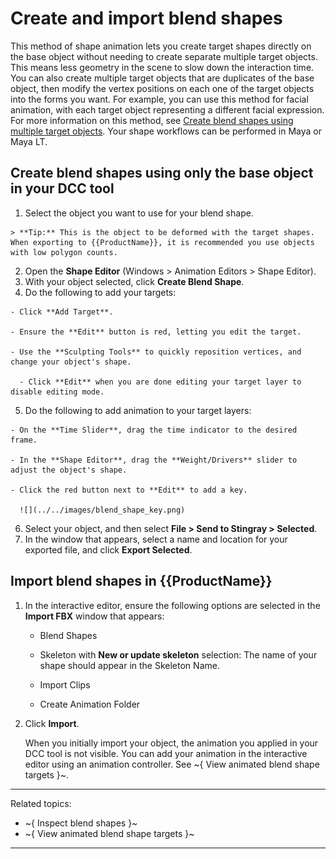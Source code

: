 # Create and import blend shapes

This method of shape animation lets you create target shapes directly on the base object without needing to create separate multiple target objects. This means less geometry in the scene to slow down the interaction time. You can also create multiple target objects that are duplicates of the base object, then modify the vertex positions on each one of the target objects into the forms you want. For example, you can use this method for facial animation, with each target object representing a different facial expression. For more information on this method, see [Create blend shapes using multiple target objects](http://help.autodesk.com/view/MAYAUL/2017/ENU/?guid=GUID-42114F0D-8F16-4365-A52C-E0FD70F40852). Your shape workflows can be performed in Maya or Maya LT.

## Create blend shapes using only the base object in your DCC tool

  1. Select the object you want to use for your blend shape.

    > **Tip:** This is the object to be deformed with the target shapes. When exporting to {{ProductName}}, it is recommended you use objects with low polygon counts.

  2. Open the **Shape Editor** (Windows > Animation Editors > Shape Editor).
  3. With your object selected, click **Create Blend Shape**.
  4. Do the following to add your targets:

    - Click **Add Target**.

    - Ensure the **Edit** button is red, letting you edit the target.

    - Use the **Sculpting Tools** to quickly reposition vertices, and change your object's shape.

	  - Click **Edit** when you are done editing your target layer to disable editing mode.

  5. Do the following to add animation to your target layers:

    - On the **Time Slider**, drag the time indicator to the desired frame.

    - In the **Shape Editor**, drag the **Weight/Drivers** slider to adjust the object's shape.

    - Click the red button next to **Edit** to add a key.

      ![](../../images/blend_shape_key.png)

  6. Select your object, and then select **File > Send to Stingray > Selected**.
  7. In the window that appears, select a name and location for your exported file, and click **Export Selected**.

## Import blend shapes in {{ProductName}}

1. In the interactive editor, ensure the following options are selected in the **Import FBX** window that appears:

	  - Blend Shapes

	  - Skeleton with **New or update skeleton** selection: The name of your shape should appear in the Skeleton Name.

	  - Import Clips

	  - Create Animation Folder

2. Click **Import**.

	  When you initially import your object, the animation you applied in your DCC tool is not visible. You can add your animation in the interactive editor using an animation controller. See ~{ View animated blend shape targets }~.

---
Related topics:
- ~{ Inspect blend shapes }~
- ~{ View animated blend shape targets }~
---
